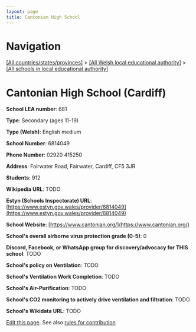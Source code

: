 ```yaml
---
layout: page
title: Cantonian High School
---
```

# Navigation

[[All countries/states/provinces]](../../..) > [[All Welsh local educational authority]](../..) > [[All schools in local educational authority]](..)

# Cantonian High School (Cardiff)

**School LEA number**: 681

**Type**: Secondary (ages 11-19)

**Type (Welsh)**: English medium

**School Number**: 6814049

**Phone Number**: 02920 415250

**Address**: Fairwater Road, Fairwater, Cardiff, CF5 3JR

**Students**: 912

**Wikipedia URL**: TODO

**Estyn (Schools Inspectorate) URL**: [https://www.estyn.gov.wales/provider/6814049](https://www.estyn.gov.wales/provider/6814049)

**School Website**: [https://www.cantonian.org/](https://www.cantonian.org/)

**School's overall airborne virus protection grade (0-5)**: 0

**Discord, Facebook, or WhatsApp group for discovery/advocacy for THIS school**: TODO

**School's policy on Ventilation**: TODO

**School's Ventilation Work Completion**: TODO

**School's Air-Purification**: TODO

**School's CO2 monitoring to actively drive ventilation and filtration**: TODO

**School's Wikidata URL**: TODO




[Edit this page](https://github.com/VentilationProject/Wales/edit/prif/./Cardiff/Cantonian_High_School.md). See also [rules for contribution](../../../contribution-rules/)
